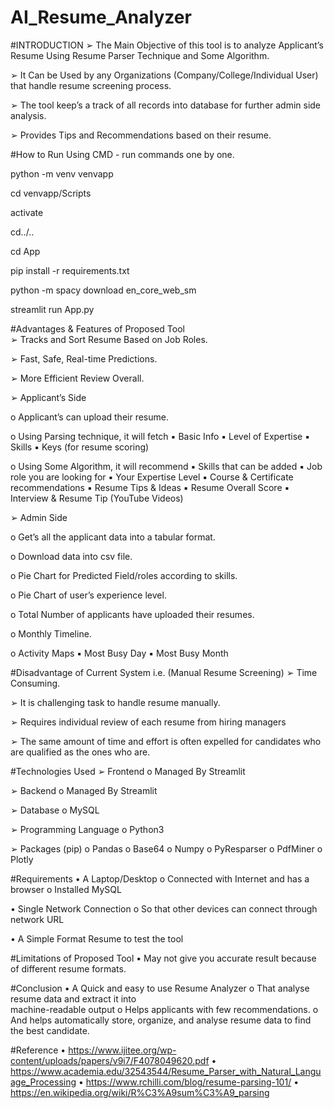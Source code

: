 # AI_Resume_Analyzer

#INTRODUCTION 
➢ The Main Objective of this tool is to analyze Applicant’s 
Resume Using Resume Parser Technique and Some Algorithm. 
 
➢ It Can be Used by any Organizations 
(Company/College/Individual User) that handle resume screening 
process.  
 
➢ The tool keep’s a track of all records into database for 
further admin side analysis. 
 
➢ Provides Tips and Recommendations based on their resume. 



#How to Run
Using CMD - run commands one by one. 

python -m venv venvapp

cd venvapp/Scripts

activate

cd../..

cd App

pip install -r requirements.txt

python -m spacy download en_core_web_sm

streamlit run App.py




 
#Advantages & Features of Proposed Tool  
➢ Tracks and Sort Resume Based on Job Roles. 
 
➢ Fast, Safe, Real-time Predictions. 
 
➢ More Efficient Review Overall. 
 
➢ Applicant’s Side 
 
o Applicant’s can upload their resume. 
 
o Using Parsing technique, it will fetch 
▪ Basic Info 
▪ Level of Expertise 
▪ Skills 
▪ Keys (for resume scoring) 
 
o Using Some Algorithm, it will recommend 
▪ Skills that can be added 
▪ Job role you are looking for 
▪ Your Expertise Level 
▪ Course & Certificate recommendations 
▪ Resume Tips & Ideas 
▪ Resume Overall Score 
▪ Interview & Resume Tip (YouTube Videos) 
 
 
 
 
 
➢ Admin Side 
 
o Get’s all the applicant data into a tabular format. 
 
o Download data into csv file. 
 
o Pie Chart for Predicted Field/roles according to skills. 
 
o Pie Chart of user’s experience level. 
 
o Total Number of applicants have uploaded their resumes. 
 
o Monthly Timeline. 
 
o Activity Maps 
▪ Most Busy Day 
▪ Most Busy Month 
 
#Disadvantage of Current System i.e. 
(Manual Resume Screening) 
➢ Time Consuming.  
 
➢ It is challenging task to handle resume manually. 
 
➢ Requires individual review of each resume from hiring managers 
 
➢ The same amount of time and effort is often expelled for 
candidates who are qualified as the ones who are. 
 
#Technologies Used 
➢ Frontend 
o Managed By Streamlit 
 
➢ Backend 
o Managed By Streamlit 
 
➢ Database 
o MySQL 
 
➢ Programming Language 
o Python3 
 
➢ Packages (pip) 
o Pandas 
o Base64 
o Numpy 
o PyResparser 
o PdfMiner 
o Plotly 
 
#Requirements 
• A Laptop/Desktop 
o Connected with Internet and has a browser 
o Installed MySQL 
 
• Single Network Connection 
o So that other devices can connect through network URL 
 
• A Simple Format Resume to test the tool 
 
#Limitations of Proposed Tool 
• May not give you accurate result because of different resume 
formats. 
 
#Conclusion 
• A Quick and easy to use Resume Analyzer 
o That analyse resume data and extract it into  
machine-readable output 
o Helps applicants with few recommendations. 
o And helps automatically store, organize, and analyse 
resume data to find the best candidate. 
 
#Reference 
• https://www.ijitee.org/wp-content/uploads/papers/v9i7/F4078049620.pdf 
• https://www.academia.edu/32543544/Resume_Parser_with_Natural_Language_Processing 
• https://www.rchilli.com/blog/resume-parsing-101/ 
• https://en.wikipedia.org/wiki/R%C3%A9sum%C3%A9_parsing
